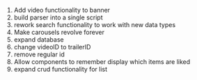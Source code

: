  <!-- 1. add transitions between each screen during loading -->
  <!-- 2. collect trailer information and store it on node server -->

1. Add video functionality to banner
   <!-- 4. Add search functionality -->
   <!-- 3. add client-side MyList functionality
   <!-- 3. add server-side mylist functionality -->
   <!-- 7. create compact nav bar for nav buttons -->
   <!-- 8. finish account page -->
   <!-- 3. store list data which holds collections of user ids and video ids -->
   <!-- ... and video data -->
   <!-- 10. convert auth to context api -->
   <!-- 6. redownload trailers to get genres -->
2. build parser into a single script
   <!-- 4. Create a (hook?) function that stores each player in an array so that all players can be operated on at once -->
3. rework search functionality to work with new data types
   <!-- 4. Improve carousel animation on first element -->
4. Make carousels revolve forever
   <!-- 5. make carousel jump in larger chunks -->
5. expand database
6. change videoID to trailerID
7. remove regular id
8. Allow components to remember display which items are liked
9. expand crud functionality for list
